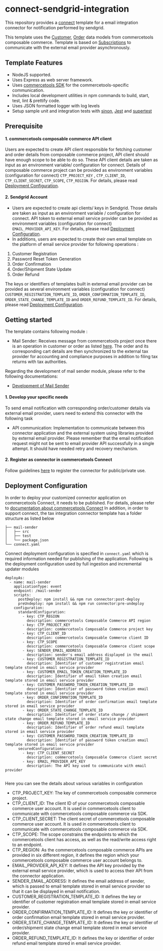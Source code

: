 # connect-sendgrid-integration
This repository provides a [connect](https://docs.commercetools.com/connect) template for a email integration connector for notification performed by sendgrid.

This template uses the [Customer](https://docs.commercetools.com/api/projects/customers),  [Order](https://docs.commercetools.com/api/projects/orders) data models from commercetools composable commerce. Template is based on [Subscriptions](https://docs.commercetools.com/api/projects/subscriptions) to communicate with the external email provider asynchronously.

## Template Features
- NodeJS supported.
- Uses Express as web server framework.
- Uses [commercetools SDK](https://docs.commercetools.com/sdk/js-sdk-getting-started) for the commercetools-specific communication.
- Includes local development utilities in npm commands to build, start, test, lint & prettify code.
- Uses JSON formatted logger with log levels
- Setup sample unit and integration tests with [sinon](https://sinonjs.org/), [Jest](https://jestjs.io/) and [supertest](https://github.com/ladjs/supertest#readme)

## Prerequisite
#### 1. commercetools composable commerce API client
Users are expected to create API client responsible for fetching customer and order details from composable commerce project, API client should have enough scope to be able to do so. These API client details are taken as input as an environment variable/ configuration for connect. Details of composable commerce project can be provided as environment variables (configuration for connect) `CTP_PROJECT_KEY` , `CTP_CLIENT_ID`, `CTP_CLIENT_SECRET`, `CTP_SCOPE`, `CTP_REGION`. For details, please read [Deployment Configuration](./README.md#deployment-configuration).

#### 2. Sendgrid Account
- Users are expected to create api clients/ keys in Sendgrid. Those details are taken as input as an environment variable / configuration for connect. API token to external email service provider can be provided as environment variables (configuration for connect) `EMAIL_PROVIDER_API_KEY`. For details, please read [Deployment Configuration](./README.md#deployment-configuration).
- In additions, users are expected to create their own email template on the platform of email service provider for following operations :
1. Customer Registration
2. Password Reset Token Generation
4. Order Confirmation
5. Order/Shipment State Update
6. Order Refund

The keys or identifiers of templates built in external email provider can be provided as several environment variables (configuration for connect) `CUSTOMER_REGISTRATION_TEMPLATE_ID`, `ORDER_CONFIRMATION_TEMPLATE_ID`, `ORDER_STATE_CHANGE_TEMPLATE_ID` and `ORDER_REFUND_TEMPLATE_ID`. For details, please read [Deployment Configuration](./README.md#deployment-configuration).
 
## Getting started
The template contains following module :  
- Mail Sender: Receives message from commercetools project once there is an operation in customer or order as listed [here](./README.md#2-external-email-service-provider). The order and its corresponding cart details are then synchronized to the external tax provider for accounting and compliance purposes in addition to filing tax returns with tax authorities.

Regarding the development of mail sender module, please refer to the following documentations:
- [Development of Mail Sender](mail-sender/README.md)

#### 1. Develop your specific needs 
To send email notification with corresponding order/customer details via external email provider, users need to extend this connector with the following task
- API communication: Implementation to communicate between this connector application and the external system using libraries provided by external email provider. Please remember that the email notification request might not be sent to email provider API successfully in a single attempt. It should have needed retry and recovery mechanism.

#### 2. Register as connector in commercetools Connect
Follow guidelines [here](https://docs.commercetools.com/connect/getting-started) to register the connector for public/private use.

## Deployment Configuration
In order to deploy your customized connector application on commercetools Connect, it needs to be published. For details, please refer to [documentation about commercetools Connect](https://docs.commercetools.com/connect/concepts)
In addition, in order to support connect, the tax integration connector template has a folder structure as listed below
```
├── mail-sender
│   ├── src
│   ├── test
│   └── package.json
└── connect.yaml
```

Connect deployment configuration is specified in `connect.yaml` which is required information needed for publishing of the application. Following is the deployment configuration used by full ingestion and incremental updater modules
```
deployAs:
  - name: mail-sender
    applicationType: event
    endpoint: /mail-sender
    scripts:
      postDeploy: npm install && npm run connector:post-deploy
      preUndeploy: npm install && npm run connector:pre-undeploy
    configuration:
      standardConfiguration:
        - key: CTP_REGION
          description: commercetools Composable Commerce API region
        - key: CTP_PROJECT_KEY
          description: commercetools Composable Commerce project key
        - key: CTP_CLIENT_ID
          description: commercetools Composable Commerce client ID
        - key: CTP_SCOPE
          description: commercetools Composable Commerce client scope
        - key: SENDER_EMAIL_ADDRESS
          description: sender's email address displayed in the email
        - key: CUSTOMER_REGISTRATION_TEMPLATE_ID
          description: Identifier of customer registration email template stored in email service provider
        - key: CUSTOMER_EMAIL_TOKEN_CREATION_TEMPLATE_ID
          description: Identifier of email token creation email template stored in email service provider
        - key: CUSTOMER_PASSWORD_TOKEN_CREATION_TEMPLATE_ID
          description: Identifier of password token creation email template stored in email service provider
        - key: ORDER_CONFIRMATION_TEMPLATE_ID
          description: Identifier of order confirmation email template stored in email service provider
        - key: ORDER_STATE_CHANGE_TEMPLATE_ID
          description: Identifier of order state change / shipment state change email template stored in email service provider
        - key: ORDER_REFUND_TEMPLATE_ID
          description: Identifier of order refund email template stored in email service provider
        - key: CUSTOMER_PASSWORD_TOKEN_CREATION_TEMPLATE_ID
          description: Identifier of password token creation email template stored in email service provider
      securedConfiguration:
        - key: CTP_CLIENT_SECRET
          description: commercetools Composable Commerce client secret
        - key: EMAIL_PROVIDER_API_KEY
          description: The API key used to communicate with email provider


```

Here you can see the details about various variables in configuration
- CTP_PROJECT_KEY: The key of commercetools composable commerce project.
- CTP_CLIENT_ID: The client ID of your commercetools composable commerce user account. It is used in commercetools client to communicate with commercetools composable commerce via SDK.
- CTP_CLIENT_SECRET: The client secret of commercetools composable commerce user account. It is used in commercetools client to communicate with commercetools composable commerce via SDK.
- CTP_SCOPE: The scope constrains the endpoints to which the commercetools client has access, as well as the read/write access right to an endpoint.
- CTP_REGION: As the commercetools composable commerce APIs are provided in six different region, it defines the region which your commercetools composable commerce user account belongs to.
- EMAIL_PROVIDER_API_KEY: It defines the API key provided by the external email service provider, which is used to access their API from the connector application.
- SENDER_EMAIL_ADDRESS: It defines the email address of sender, which is passed to email template stored in email service provider so that it can be displayed in email notification.
- CUSTOMER_REGISTRATION_TEMPLATE_ID: It defines the key or identifier of customer registration email template stored in email service provider.
- ORDER_CONFIRMATION_TEMPLATE_ID: It defines the key or identifier of order confirmation email template stored in email service provider.
- ORDER_STATE_CHANGE_TEMPLATE_ID: It defines the key or identifier of order/shipment state change email template stored in email service provider.
- ORDER_REFUND_TEMPLATE_ID: It defines the key or identifier of order refund email template stored in email service provider.
